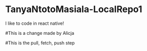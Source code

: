 # TanyaNtotoMasiala-LocalRepo1
I like to code in react native!

#This is a change made by Alicja 

#This is the pull, fetch, push step